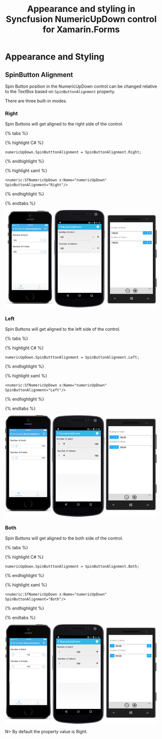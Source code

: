 ﻿---
layout: post
title: Appearance and styling in Syncfusion NumericUpDown control for Xamarin.Forms
description: Learn how to add customize spin buttons position in NumericUpDown.
platform: Xamarin.Forms
control: NumericUpDown
documentation: ug
---

# Appearance and Styling

## SpinButton Alignment

Spin Button position in the NumericUpDown control can be changed relative to the TextBox based on `SpinButtonAlignment` property. 

There are three built-in modes.

### Right

Spin Buttons will get aligned to the right side of the control.

{% tabs %}

{% highlight C# %}

	numericUpDown.SpinButttonAlignment = SpinButtonAlignment.Right;

{% endhighlight %}

{% highlight xaml %}

	<numeric:SfNumericUpDown x:Name="numericUpDown" SpinButtonAlignment="Right"/>
	
{% endhighlight %}

{% endtabs %}


![](images/right.png)

### Left

Spin Buttons will get aligned to the left side of the control.

{% tabs %}

{% highlight C# %}

	numericUpDown.SpinButttonAlignment = SpinButtonAlignment.Left;

{% endhighlight %}

{% highlight xaml %}

	<numeric:SfNumericUpDown x:Name="numericUpDown" SpinButtonAlignment="Left"/>
	
{% endhighlight %}

{% endtabs %}


![](images/left.png)

### Both

Spin Buttons will get aligned to the both side of the control.

{% tabs %}

{% highlight C# %}

	numericUpDown.SpinButttonAlignment = SpinButtonAlignment.Both;

{% endhighlight %}

{% highlight xaml %}

	<numeric:SfNumericUpDown x:Name="numericUpDown" SpinButtonAlignment="Both"/>
	
{% endhighlight %}

{% endtabs %}


![](images/both.png)

N> By default the property value is Right.



